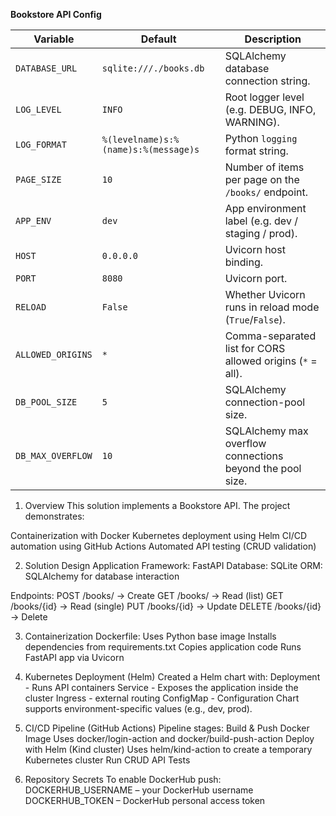 **Bookstore API Config**


| Variable          | Default                                  | Description                                                      |
|-------------------|------------------------------------------|------------------------------------------------------------------|
| `DATABASE_URL`    | `sqlite:///./books.db`                   | SQLAlchemy database connection string.                           |
| `LOG_LEVEL`       | `INFO`                                   | Root logger level (e.g. DEBUG, INFO, WARNING).                  |
| `LOG_FORMAT`      | `%(levelname)s:%(name)s:%(message)s`     | Python `logging` format string.                                  |
| `PAGE_SIZE`       | `10`                                     | Number of items per page on the `/books/` endpoint.             |
| `APP_ENV`         | `dev`                                    | App environment label (e.g. dev / staging / prod).              |
| `HOST`            | `0.0.0.0`                                | Uvicorn host binding.                                           |
| `PORT`            | `8080`                                   | Uvicorn port.                                                   |
| `RELOAD`          | `False`                                  | Whether Uvicorn runs in reload mode (`True`/`False`).           |
| `ALLOWED_ORIGINS` | `*`                                      | Comma-separated list for CORS allowed origins (`*` = all).      |
| `DB_POOL_SIZE`    | `5`                                      | SQLAlchemy connection-pool size.                                |
| `DB_MAX_OVERFLOW` | `10`                                     | SQLAlchemy max overflow connections beyond the pool size.       |


1. Overview
This solution implements a Bookstore API.
The project demonstrates:

Containerization with Docker
Kubernetes deployment using Helm
CI/CD automation using GitHub Actions
Automated API testing (CRUD validation)

2. Solution Design
Application
Framework: FastAPI
Database: SQLite
ORM: SQLAlchemy for database interaction

Endpoints:
POST /books/ → Create
GET /books/ → Read (list)
GET /books/{id} → Read (single)
PUT /books/{id} → Update
DELETE /books/{id} → Delete

3. Containerization
Dockerfile:
Uses Python base image
Installs dependencies from requirements.txt
Copies application code
Runs FastAPI app via Uvicorn

4. Kubernetes Deployment (Helm)
Created a Helm chart with:
Deployment - Runs API containers
Service - Exposes the application inside the cluster
Ingress - external routing
ConfigMap - Configuration
Chart supports environment-specific values (e.g., dev, prod).

5. CI/CD Pipeline (GitHub Actions)
Pipeline stages:
Build & Push Docker Image
Uses docker/login-action and docker/build-push-action
Deploy with Helm (Kind cluster)
Uses helm/kind-action to create a temporary Kubernetes cluster
Run CRUD API Tests

6. Repository Secrets
To enable DockerHub push:
DOCKERHUB_USERNAME – your DockerHub username
DOCKERHUB_TOKEN – DockerHub personal access token
